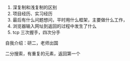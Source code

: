 1. 深复制和浅复制的区别
2. 项目经历、实习经历
3. 最后有什么问题想问，平时用什么框架，主要做什么工作，
4. 浏览器输入网址到返回的过程中发生了什么
5. tcp 三次握手，四次分手

自我介绍：研二，老师出国

二分搜索，有重复的元素，返回第一个